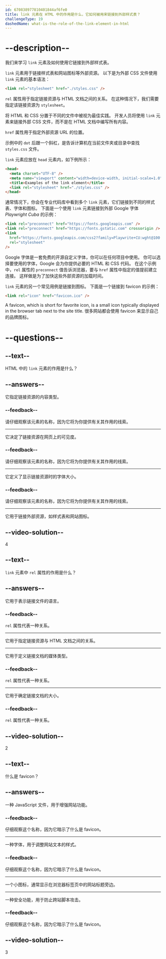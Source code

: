 ```yaml
---
id: 670838977810401844af6fe0
title: link 元素在 HTML 中的作用是什么，它如何被用来链接到外部样式表？
challengeType: 19
dashedName: what-is-the-role-of-the-link-element-in-html
---
```


# --description--

我们来学习 `link` 元素及如何使用它链接到外部样式表。

`link` 元素用于链接样式表和网站图标等外部资源。 以下是为外部 CSS 文件使用 `link` 元素的基本语法：

```html
<link rel="stylesheet" href="./styles.css" />
```

`rel` 属性用于指定链接资源与 HTML 文档之间的关系。 在这种情况下，我们需要指定该链接资源为 `stylesheet`。

将 HTML 和 CSS 分置于不同的文件中被视为最佳实践。 开发人员将使用 `link` 元素来链接外部 CSS 文件，而不是在 HTML 文档中编写所有内容。

`href` 属性用于指定外部资源 URL 的位置。

示例中的 `dot` 后跟一个斜杠，是告诉计算机在当前文件夹或目录中查找 `styles.css` 文件。

`link` 元素应放在 `head` 元素内，如下例所示：

```html
<head>
  <meta charset="UTF-8" />
  <meta name="viewport" content="width=device-width, initial-scale=1.0" />
  <title>Examples of the link element</title>
  <link rel="stylesheet" href="./styles.css" />
</head>
```

通常情况下，你会在专业代码库中看到多个 `link` 元素，它们链接到不同的样式表、字体和图标。 下面是一个使用 `link` 元素链接到外部 Google 字体 *Playwright Cuba* 的示例：

```html
<link rel="preconnect" href="https://fonts.googleapis.com" />
<link rel="preconnect" href="https://fonts.gstatic.com" crossorigin />
<link
  href="https://fonts.googleapis.com/css2?family=Playwrite+CU:wght@100..400&display=swap"
  rel="stylesheet"
/>
```

Google 字体是一套免费的开源自定义字体，你可以在任何项目中使用。 你可以选择要使用的字体，Google 会为你提供必要的 HTML 和 CSS 代码。 在这个示例中，`rel` 属性的 `preconnect` 值告诉浏览器，要与 `href` 属性中指定的值提前建立连接。 这样做是为了加快这些外部资源的加载时间。

`link` 元素的另一个常见用例是链接到图标。 下面是一个链接到 favicon 的示例：

```html
<link rel="icon" href="favicon.ico" />
```

A favicon, which is short for favorite icon, is a small icon typically displayed in the browser tab next to the site title. 很多网站都会使用 favicon 来显示自己的品牌图标。

# --questions--

## --text--

HTML 中的 `link` 元素的作用是什么？

## --answers--

它指定链接资源的内容类型。

### --feedback--

请仔细观察该元素的名称，因为它将为你提供有关其作用的线索。

---

它决定了链接资源在网页上的可见度。

### --feedback--

请仔细观察该元素的名称，因为它将为你提供有关其作用的线索。

---

它定义了显示链接资源时的字体大小。

### --feedback--

请仔细观察该元素的名称，因为它将为你提供有关其作用的线索。

---

它用于链接外部资源，如样式表和网站图标。

## --video-solution--

4

## --text--

`link` 元素中 `rel` 属性的作用是什么？

## --answers--

它用于表示链接文件的语言。

### --feedback--

`rel` 属性代表一种关系。

---

它用于指定链接资源与 HTML 文档之间的关系。

---

它用于定义链接文档的媒体类型。

### --feedback--

`rel` 属性代表一种关系。

---

它用于确定链接文档的大小。

### --feedback--

`rel` 属性代表一种关系。

## --video-solution--

2

## --text--

什么是 favicon？

## --answers--

一种 JavaScript 文件，用于增强网站功能。

### --feedback--

仔细观察这个名称，因为它暗示了什么是 favicon。

---

一种字体，用于调整网站文本的样式。

### --feedback--

仔细观察这个名称，因为它暗示了什么是 favicon。

---

一个小图标，通常显示在浏览器标签页中的网站标题旁边。

---

一种安全功能，用于防止跨站脚本攻击。

### --feedback--

仔细观察这个名称，因为它暗示了什么是 favicon。

## --video-solution--

3
